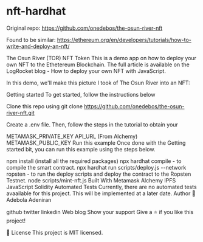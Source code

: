 # nft-hardhat

Original repo: https://github.com/onedebos/the-osun-river-nft

Found to be similar: https://ethereum.org/en/developers/tutorials/how-to-write-and-deploy-an-nft/

The Osun River (TOR) NFT Token
This is a demo app on how to deploy your own NFT to the Ethetereum Blockchain. The full article is available on the LogRocket blog - How to deploy your own NFT with JavaScript.

In this demo, we'll make this picture I took of The Osun River into an NFT:



Getting started
To get started, follow the instructions below

Clone this repo using git clone https://github.com/onedebos/the-osun-river-nft.git

Create a .env file. Then, follow the steps in the tutorial to obtain your

METAMASK_PRIVATE_KEY
API_URL (From Alchemy)
METAMASK_PUBLIC_KEY
Run this example
Once done with the Getting started bit, you can run this example using the steps below.

npm install (install all the required packages)
npx hardhat compile - to compile the smart contract.
npx hardhat run scripts/deploy.js --network ropsten - to run the deploy scripts and deploy the contract to the Ropsten Testnet.
node scripts/mint-nft.js
Built With
Metamask
Alchemy
IPFS
JavaScript
Solidity
Automated Tests
Currently, there are no automated tests avaailable for this project. This will be implemented at a later date.
Author
👤 Adebola Adeniran

github
twitter
linkedin
Web
blog
Show your support
Give a ⭐️ if you like this project!

📝 License
This project is MIT licensed.
